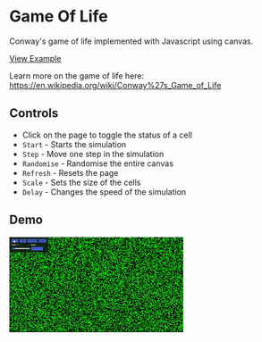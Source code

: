# Game Of Life
Conway's game of life implemented with Javascript using canvas.

[View Example](https://theithorian.github.io/Game-Of-Life/)

Learn more on the game of life here: https://en.wikipedia.org/wiki/Conway%27s_Game_of_Life

## Controls
* Click on the page to toggle the status of a cell
* `Start` - Starts the simulation
* `Step` - Move one step in the simulation
* `Randomise` - Randomise the entire canvas
* `Refresh` - Resets the page
* `Scale` - Sets the size of the cells
* `Delay` - Changes the speed of the simulation

## Demo

![ Demo](CGOF_example.gif)
